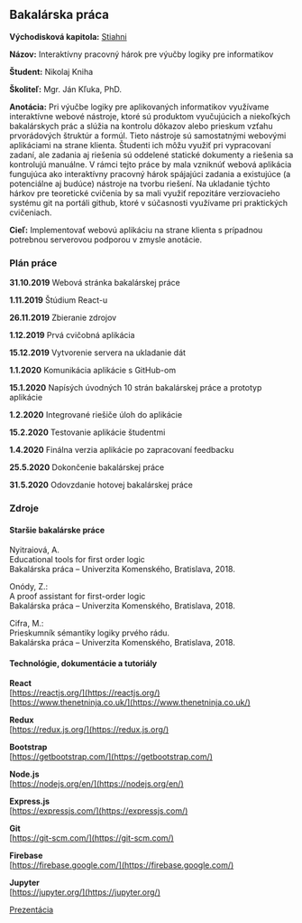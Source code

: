 ## Bakalárska práca

**Východisková kapitola:** [Stiahni](Vychodiska.pdf)

**Názov:** Interaktívny pracovný hárok pre výučby logiky pre informatikov

**Študent:** Nikolaj Kniha  

**Školiteľ:** Mgr. Ján Kľuka, PhD.

**Anotácia:** Pri výučbe logiky pre aplikovaných informatikov využívame interaktívne webové nástroje, ktoré sú produktom vyučujúcich a niekoľkých bakalárskych prác a slúžia na kontrolu dôkazov alebo prieskum vzťahu prvorádových štruktúr a formúl. Tieto nástroje sú samostatnými webovými aplikáciami na strane klienta. Študenti ich môžu využiť pri vypracovaní zadaní, ale zadania aj riešenia sú oddelené statické dokumenty a riešenia sa kontrolujú manuálne.
V rámci tejto práce by mala vzniknúť webová aplikácia fungujúca ako interaktívny pracovný hárok spájajúci zadania a existujúce (a potenciálne aj budúce) nástroje na tvorbu riešení. Na ukladanie týchto hárkov pre teoretické cvičenia by sa mali využiť repozitáre verziovacieho systému git na portáli github, ktoré v súčasnosti využívame pri praktických cvičeniach.

**Cieľ:** 
Implementovať webovú aplikáciu na strane klienta s prípadnou potrebnou serverovou podporou v zmysle anotácie.


### Plán práce

**31.10.2019** Webová stránka bakalárskej práce

**1.11.2019** Štúdium React-u

**26.11.2019** Zbieranie zdrojov

**1.12.2019** Prvá cvičobná aplikácia

**15.12.2019** Vytvorenie servera na ukladanie dát

**1.1.2020** Komunikácia aplikácie s GitHub-om

**15.1.2020** Napísých úvodných 10 strán bakalárskej práce a prototyp aplikácie

**1.2.2020** Integrované riešiče úloh do aplikácie

**15.2.2020** Testovanie aplikácie študentmi

**1.4.2020** Finálna verzia aplikácie po zapracovaní feedbacku

**25.5.2020** Dokončenie bakalárskej práce

**31.5.2020** Odovzdanie hotovej bakalárskej práce


### Zdroje

#### Staršie bakalárske práce

Nyitraiová, A.  
Educational tools for first order logic  
Bakalárska práca – Univerzita Komenského, Bratislava, 2018.

Onódy, Z.:  
A proof assistant for first-order logic  
Bakalárska práca – Univerzita Komenského, Bratislava, 2018.

Cifra, M.:  
Prieskumník sémantiky logiky prvého rádu.  
Bakalárska práca – Univerzita Komenského, Bratislava, 2018.

#### Technológie, dokumentácie a tutoriály

**React**  
[https://reactjs.org/](https://reactjs.org/)  
[https://www.thenetninja.co.uk/](https://www.thenetninja.co.uk/)

**Redux**  
[https://redux.js.org/](https://redux.js.org/)

**Bootstrap**  
[https://getbootstrap.com/](https://getbootstrap.com/)

**Node.js**  
[https://nodejs.org/en/](https://nodejs.org/en/)  

**Express.js**  
[https://expressjs.com/](https://expressjs.com/)

**Git**   
[https://git-scm.com/](https://git-scm.com/)

**Firebase**    
[https://firebase.google.com/](https://firebase.google.com/)

**Jupyter**  
[https://jupyter.org/](https://jupyter.org/)

[Prezentácia](Zdroje.pptx)




